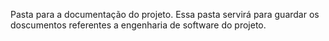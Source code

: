 Pasta para a documentação do projeto.
Essa pasta servirá para guardar os doscumentos referentes a engenharia de software do projeto.
